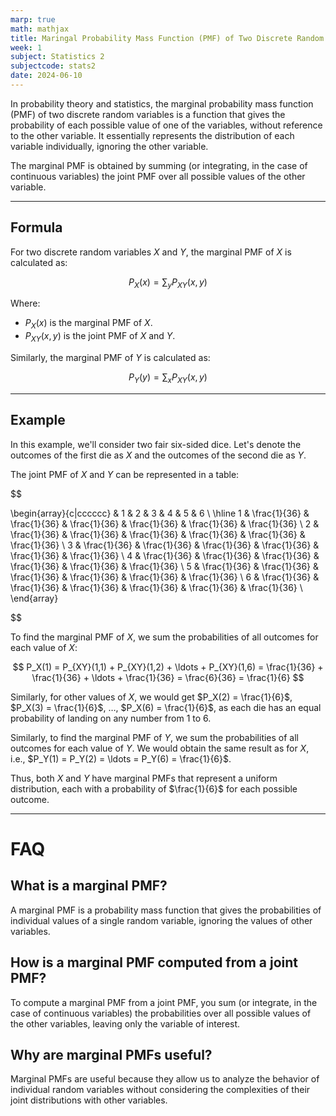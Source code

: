 ```yaml
---
marp: true
math: mathjax
title: Maringal Probability Mass Function (PMF) of Two Discrete Random Variables
week: 1
subject: Statistics 2
subjectcode: stats2
date: 2024-06-10
---
```


In probability theory and statistics, the marginal probability mass function (PMF) of two discrete random variables is a function that gives the probability of each possible value of one of the variables, without reference to the other variable. It essentially represents the distribution of each variable individually, ignoring the other variable.

The marginal PMF is obtained by summing (or integrating, in the case of continuous variables) the joint PMF over all possible values of the other variable.

---
## Formula

For two discrete random variables $X$ and $Y$, the marginal PMF of $X$ is calculated as:

$$
P_X(x) = \sum_{y} P_{XY}(x,y)
$$

Where:
- $P_X(x)$ is the marginal PMF of $X$.
- $P_{XY}(x,y)$ is the joint PMF of $X$ and $Y$.

Similarly, the marginal PMF of $Y$ is calculated as:

$$
P_Y(y) = \sum_{x} P_{XY}(x,y)
$$

---
## Example

In this example, we'll consider two fair six-sided dice. Let's denote the outcomes of the first die as $X$ and the outcomes of the second die as $Y$.

The joint PMF of $X$ and $Y$ can be represented in a table:

$$

\begin{array}{c|cccccc}
& 1 & 2 & 3 & 4 & 5 & 6 \\
\hline
1 & \frac{1}{36} & \frac{1}{36} & \frac{1}{36} & \frac{1}{36} & \frac{1}{36} & \frac{1}{36} \\
2 & \frac{1}{36} & \frac{1}{36} & \frac{1}{36} & \frac{1}{36} & \frac{1}{36} & \frac{1}{36} \\
3 & \frac{1}{36} & \frac{1}{36} & \frac{1}{36} & \frac{1}{36} & \frac{1}{36} & \frac{1}{36} \\
4 & \frac{1}{36} & \frac{1}{36} & \frac{1}{36} & \frac{1}{36} & \frac{1}{36} & \frac{1}{36} \\
5 & \frac{1}{36} & \frac{1}{36} & \frac{1}{36} & \frac{1}{36} & \frac{1}{36} & \frac{1}{36} \\
6 & \frac{1}{36} & \frac{1}{36} & \frac{1}{36} & \frac{1}{36} & \frac{1}{36} & \frac{1}{36} \\
\end{array}

$$

To find the marginal PMF of $X$, we sum the probabilities of all outcomes for each value of $X$:

$$
P_X(1) = P_{XY}(1,1) + P_{XY}(1,2) + \ldots + P_{XY}(1,6) = \frac{1}{36} + \frac{1}{36} + \ldots + \frac{1}{36} = \frac{6}{36} = \frac{1}{6}
$$

Similarly, for other values of $X$, we would get $P_X(2) = \frac{1}{6}$, $P_X(3) = \frac{1}{6}$, $\ldots$, $P_X(6) = \frac{1}{6}$, as each die has an equal probability of landing on any number from 1 to 6.

Similarly, to find the marginal PMF of $Y$, we sum the probabilities of all outcomes for each value of $Y$. We would obtain the same result as for $X$, i.e., $P_Y(1) = P_Y(2) = \ldots = P_Y(6) = \frac{1}{6}$.

Thus, both $X$ and $Y$ have marginal PMFs that represent a uniform distribution, each with a probability of $\frac{1}{6}$ for each possible outcome.

---
# FAQ

## What is a marginal PMF?

A marginal PMF is a probability mass function that gives the probabilities of individual values of a single random variable, ignoring the values of other variables.

## How is a marginal PMF computed from a joint PMF?

To compute a marginal PMF from a joint PMF, you sum (or integrate, in the case of continuous variables) the probabilities over all possible values of the other variables, leaving only the variable of interest.


## Why are marginal PMFs useful?

Marginal PMFs are useful because they allow us to analyze the behavior of individual random variables without considering the complexities of their joint distributions with other variables.

